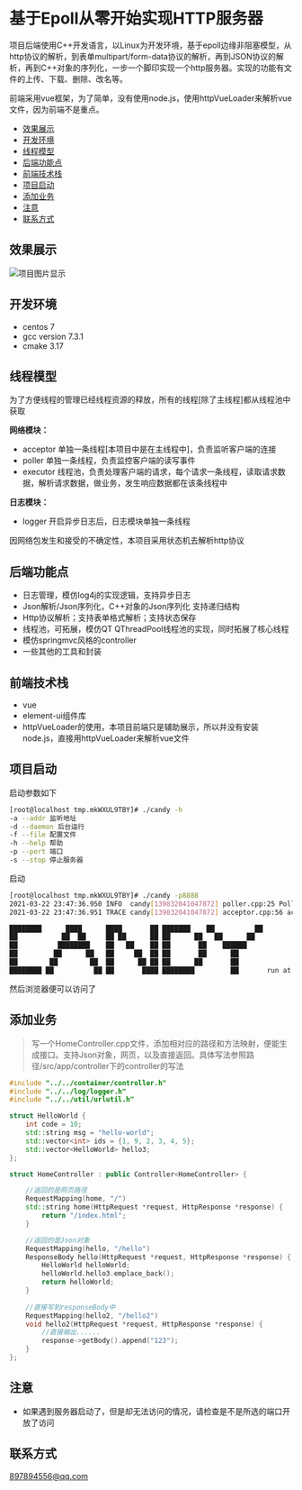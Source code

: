# 基于Epoll从零开始实现HTTP服务器
项目后端使用C++开发语言，以Linux为开发环境，基于epoll边缘非阻塞模型，从http协议的解析，到表单multipart/form-data协议的解析，再到JSON协议的解析，再到C++对象的序列化，一步一个脚印实现一个http服务器。实现的功能有文件的上传、下载、删除、改名等。

前端采用vue框架，为了简单，没有使用node.js，使用httpVueLoader来解析vue文件，因为前端不是重点。

* [效果展示](#效果展示)
* [开发环境](#开发环境)
* [线程模型](#线程模型)
* [后端功能点](#后端功能点)
* [前端技术栈](#前端技术栈)
* [项目启动](#项目启动)
* [添加业务](#添加业务)
* [注意](#注意)
* [联系方式](#联系方式)

## 效果展示
![项目图片显示](https://img-blog.csdnimg.cn/2021032223384335.jpg?x-oss-process=image/watermark,type_ZmFuZ3poZW5naGVpdGk,shadow_10,text_aHR0cHM6Ly9ibG9nLmNzZG4ubmV0L3FxXzM5NTE5MDE0,size_16,color_FFFFFF,t_70#pic_center)

## 开发环境
- centos 7
- gcc version 7.3.1
- cmake 3.17

## 线程模型

为了方便线程的管理已经线程资源的释放，所有的线程[除了主线程]都从线程池中获取

**网络模块：**
-    acceptor 单独一条线程[本项目中是在主线程中]，负责监听客户端的连接
-    poller   单独一条线程，负责监控客户端的读写事件
-    executor 线程池，负责处理客户端的请求，每个请求一条线程，读取请求数据，解析请求数据，做业务，发生响应数据都在该条线程中

**日志模块：**
-    logger 开启异步日志后，日志模块单独一条线程
    

因网络包发生和接受的不确定性，本项目采用状态机去解析http协议
    

## 后端功能点
- 日志管理，模仿log4j的实现逻辑，支持异步日志
- Json解析/Json序列化，C++对象的Json序列化 支持递归结构
- Http协议解析；支持表单格式解析；支持状态保存
- 线程池，可拓展，模仿QT QThreadPool线程池的实现，同时拓展了核心线程
- 模仿springmvc风格的controller
- 一些其他的工具和封装

## 前端技术栈

- vue
- element-ui组件库
- httpVueLoader的使用，本项目前端只是辅助展示，所以并没有安装node.js，直接用httpVueLoader来解析vue文件

## 项目启动
启动参数如下
```bash
[root@localhost tmp.mkWXUL9TBY]# ./candy -h
-a --addr 监听地址
-d --daemon 后台运行
-f --file 配置文件
-h --help 帮助
-p --port 端口
-s --stop 停止服务器
```
启动

```bash
[root@localhost tmp.mkWXUL9TBY]# ./candy -p8888
2021-03-22 23:47:36.950 INFO  candy[139832041047872] poller.cpp:25 Poller >> epoll create success!!
2021-03-22 23:47:36.951 TRACE candy[139832041047872] acceptor.cpp:56 acceptAt >> 

████████      ████      ████       ██ ███████    ██          ██ 
██           ██  ██     ██ ██      ██ ██      ██   ██      ██   
██          ████████    ██   ██    ██ ██       ██    ██████     
██         ██      ██   ██     ██  ██ ██       ██      ██       
██        ██        ██  ██      ██ ██ ██      ██       ██       
████████ ██          ██ ██       ████ ████████         ██       run at http://0.0.0.0:8888

```
然后浏览器便可以访问了

## 添加业务
> 写一个HomeController.cpp文件，添加相对应的路径和方法映射，便能生成接口。支持Json对象，网页，以及直接返回。具体写法参照路径/src/app/controller下的controller的写法
```cpp
#include "../../container/controller.h"
#include "../../log/logger.h"
#include "../../util/urlutil.h"

struct HelloWorld {
    int code = 10;
    std::string msg = "hello-world";
    std::vector<int> ids = {1, 9, 2, 3, 4, 5};
    std::vector<HelloWorld> hello3;
};

struct HomeController : public Controller<HomeController> {

    //返回的是网页路径
    RequestMapping(home, "/")
    std::string home(HttpRequest *request, HttpResponse *response) {
        return "/index.html";
    }

    //返回的是Json对象
    RequestMapping(hello, "/hello")
    ResponseBody hello(HttpRequest *request, HttpResponse *response) {
        HelloWorld helloWorld;
        helloWorld.hello3.emplace_back();
        return helloWorld;
    }
	
    //直接写到responseBody中
    RequestMapping(hello2, "/hello2")
    void hello2(HttpRequest *request, HttpResponse *response) {
        //直接输出......
        response->getBody().append("123");
    }
};
```


## 注意
- 如果遇到服务器启动了，但是却无法访问的情况，请检查是不是所选的端口开放了访问

## 联系方式
897894556@qq.com
